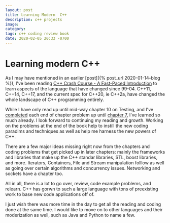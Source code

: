 ```yaml
---
layout: post
title: Learning Modern  C++
description: c++ projects
image: 
category: 
tags: c++ coding review book
date: 2020-02-05 20:33 -0700
---
```

# Learning modern C++

As I may have mentioned in an earlier [post]({% post_url 2020-01-14-blog %}), I've been reading  [C++ Crash Course - A Fast-Paced Introduction](https://www.amazon.com/C-Crash-Course-Josh-Lospinoso/dp/1593278888/ref=sr_1_1?keywords=c%2B%2B+crash+course&qid=1579041798&s=books&sr=1-1) to learn aspects of the language that have changed since 99-04.  C++11, C++14, C++17, and the current spec for C++20, ie C++2a, have changed the whole landscape of C++ programming entirely. 

While I have only read up until mid-way chapter 10 on Testing, and I've [completed](https://github.com/nicebub/CPP_CrashCourse/) each end of chapter problem up until [chapter 7](https://github.com/nicebub/CPP_CrashCourse/tree/master/chptr7/), I've learned so much already. I look forward to continuing my reading and growth.  Working on the problems at the end of the book help to instill the new coding paradims and techniques as well as help me harness the new powers of C++.

There are a few major ideas missing right now from the chapters and coding problems that get picked up in later chapters: mainly the frameworks and libraries that make up the C++ standar libraries, STL, boost libraries, and more.  Iterators, Containers, File and Stream manipulation folllow as well as going over certain algorithms and concurrency issues.  Networking and sockets have a chapter too.

All in all, there is a lot to go over, review, code example problems, and relearn.  C++ has gorwn to such a large language with tons of preexisting work to base new code applications off of. 

I just wish there was more time in the day to get all the reading and coding done at the same time. I would like to move on to other languages and their moderization as well, such as Java and Python to name a few.